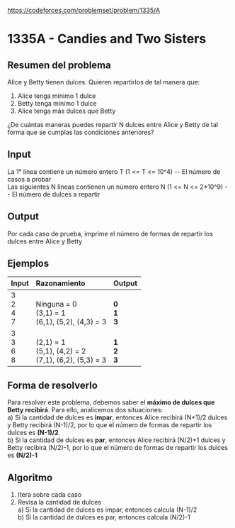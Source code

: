 https://codeforces.com/problemset/problem/1335/A

# 1335A - Candies and Two Sisters

## Resumen del problema
Alice y Betty tienen dulces. Quieren repartirlos de tal manera que:
1) Alice tenga mínimo 1 dulce
2) Betty tenga mínimo 1 dulce
3) Alice tenga más dulces que Betty
   
¿De cuántas maneras puedes repartir N dulces entre Alice y Betty de tal forma que se cumplas las condiciones anteriores? 

## Input
La 1° línea contiene un número entero T (1 <= T <= 10^4) -- El número de casos a probar \
Las siguientes N líneas contienen un número entero N (1 <= N <= 2*10^9) -- El número de dulces a repartir

## Output
Por cada caso de prueba, imprime el número de formas de repartir los dulces entre Alice y Betty

## Ejemplos
| Input             | Razonamiento  | Output    |
| ----------------- | :------------ | --------- |
| 3 <br> 2 <br> 4 <br> 7 | <br> Ninguna = 0 <br> (3,1) = 1 <br> (6,1), (5,2), (4,3) = 3 | <br> **0** <br> **1** <br> **3** |
| 3 <br> 3 <br> 6 <br> 8 | <br> (2,1) = 1 <br> (5,1), (4,2) = 2 <br> (7,1), (6,2), (5,3) = 3 | <br> **1** <br> **2** <br> **3** |

## Forma de resolverlo
Para resolver este problema, debemos saber el **máximo de dulces que Betty recibirá**. Para ello, analicemos dos situaciones: \
a) Si la cantidad de dulces es **impar**, entonces Alice recibirá (N+1)/2 dulces y Betty recibirá (N-1)/2, por lo que el número de formas de repartir los dulces es **(N-1)/2** \
b) Si la cantidad de dulces es **par**, entonces Alice recibirá (N/2)+1 dulces y Betty recibirá (N/2)-1, por lo que el número de formas de repartir los dulces es **(N/2)-1**

## Algoritmo
1) Itera sobre cada caso
2) Revisa la cantidad de dulces \
a) Si la cantidad de dulces es impar, entonces calcula (N-1)/2 \
b) Si la cantidad de dulces es par, entonces calcula (N/2)-1 
